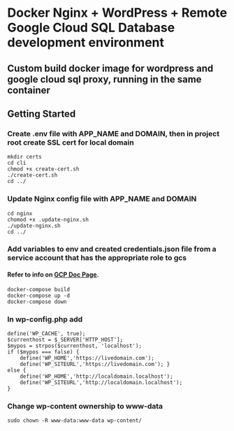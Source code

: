 # Docker Nginx + WordPress + Remote Google Cloud SQL Database development environment

## Custom build docker image for wordpress and google cloud sql proxy, running in the same container

## Getting Started

### Create .env file with APP_NAME and DOMAIN, then in project root create SSL cert for local domain

```
mkdir certs
cd cli
chmod +x create-cert.sh
./create-cert.sh
cd ../

```

### Update Nginx config file with APP_NAME and DOMAIN

```
cd nginx
chomod +x .update-nginx.sh
./update-nginx.sh
cd ../

```

### Add variables to env and created credentials.json file from a service account that has the appropriate role to gcs 
#### Refer to info on [GCP Doc Page](https://cloud.google.com/sql/docs/sqlserver/connect-docker).

```
docker-compose build
docker-compose up -d
docker-compose down 

```

### In wp-config.php add

```
define('WP_CACHE', true); 
$currenthost = $_SERVER['HTTP_HOST']; 
$mypos = strpos($currenthost, 'localhost'); 
if ($mypos === false) { 
    define('WP_HOME','https://livedomain.com'); 
    define('WP_SITEURL','https://livedomain.com'); } 
else { 
    define('WP_HOME','http://localdomain.localhost'); 
    define('WP_SITEURL','http://localdomain.localhost'); 
}
```

### Change wp-content ownership to www-data

```
sudo chown -R www-data:www-data wp-content/
```
